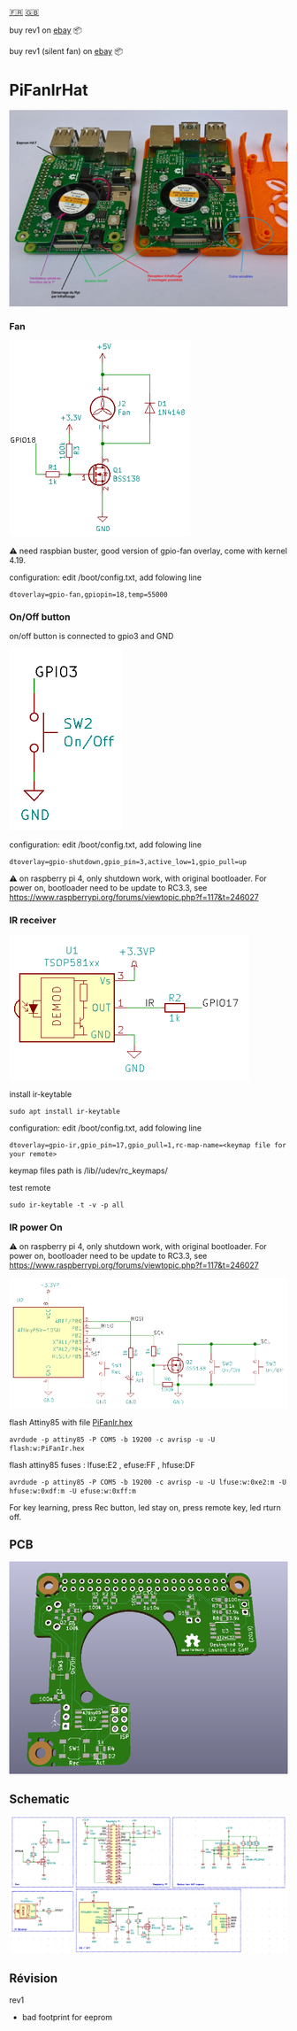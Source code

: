 [:fr:](LISEZMOI.md) [:uk:](README.md)

buy rev1 on [ebay](https://www.ebay.fr/itm/153597547428) :package:

buy rev1 (silent fan) on [ebay](https://www.ebay.fr/itm/153600642463) :package:

# PiFanIrHat

![](img/PiFanIR.jpg)

### Fan

![](img/fan.PNG)

:warning: need raspbian buster, good version of gpio-fan overlay, come with kernel 4.19.

configuration: edit /boot/config.txt, add folowing line

    dtoverlay=gpio-fan,gpiopin=18,temp=55000

### On/Off button

on/off button is connected to gpio3 and GND

![](img/OnOff.PNG)

configuration: edit /boot/config.txt, add folowing line

    dtoverlay=gpio-shutdown,gpio_pin=3,active_low=1,gpio_pull=up
    
:warning: on raspberry pi 4, only shutdown work, with original bootloader. For power on, bootloader need to be update to RC3.3,
see https://www.raspberrypi.org/forums/viewtopic.php?f=117&t=246027

### IR receiver

![](img/IR.PNG)

install ir-keytable

    sudo apt install ir-keytable

configuration: edit /boot/config.txt, add folowing line

    dtoverlay=gpio-ir,gpio_pin=17,gpio_pull=1,rc-map-name=<keymap file for your remote>

keymap files path is /lib//udev/rc_keymaps/

test remote

    sudo ir-keytable -t -v -p all

### IR power On

:warning: on raspberry pi 4, only shutdown work, with original bootloader. For power on, bootloader need to be update to RC3.3,
see https://www.raspberrypi.org/forums/viewtopic.php?f=117&t=246027

![](img/Attiny85.PNG)

flash Attiny85 with file [PiFanIr.hex](attiny85/PiFanIr.hex?raw=true)

    avrdude -p attiny85 -P COM5 -b 19200 -c avrisp -u -U flash:w:PiFanIr.hex

flash attiny85 fuses : lfuse:E2 , efuse:FF , hfuse:DF

    avrdude -p attiny85 -P COM5 -b 19200 -c avrisp -u -U lfuse:w:0xe2:m -U hfuse:w:0xdf:m -U efuse:w:0xff:m

For key learning, press Rec button, led stay on, press remote key, led rturn off.

## PCB
![](img/3D.PNG)

## Schematic
![](img/sch.PNG)


## Révision
rev1
- bad footprint for eeprom
